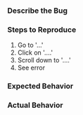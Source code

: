 ### Describe the Bug
<!-- A clear and concise description of what the bug is. -->


### Steps to Reproduce

1. Go to '...'
2. Click on '....'
3. Scroll down to '....'
4. See error

### Expected Behavior
<!-- A clear and concise description of what you expected to happen. -->


### Actual Behavior
<!-- A clear and concise description of what actually happened. -->